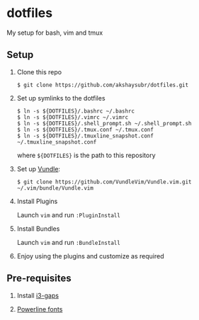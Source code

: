 # dotfiles
My setup for bash, vim and tmux

## Setup

1. Clone this repo

   `$ git clone https://github.com/akshaysubr/dotfiles.git`

2. Set up symlinks to the dotfiles

   ```
   $ ln -s ${DOTFILES}/.bashrc ~/.bashrc
   $ ln -s ${DOTFILES}/.vimrc ~/.vimrc
   $ ln -s ${DOTFILES}/.shell_prompt.sh ~/.shell_prompt.sh
   $ ln -s ${DOTFILES}/.tmux.conf ~/.tmux.conf
   $ ln -s ${DOTFILES}/.tmuxline_snapshot.conf ~/.tmuxline_snapshot.conf
   ```
   where `${DOTFILES}` is the path to this repository

3. Set up [Vundle](https://github.com/VundleVim/Vundle.vim):

   `$ git clone https://github.com/VundleVim/Vundle.vim.git ~/.vim/bundle/Vundle.vim`

4. Install Plugins

   Launch `vim` and run `:PluginInstall`

5. Install Bundles

   Launch `vim` and run `:BundleInstall`

6. Enjoy using the plugins and customize as required

## Pre-requisites

1. Install [i3-gaps](https://github.com/akshaysubr/dotfiles/blob/arcturus/i3/README.md)

2. [Powerline fonts](https://github.com/powerline/fonts)
